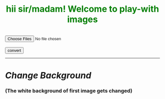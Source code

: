 <script src="https://www.dukelearntoprogram.com/course1/common/js/image/SimpleImage.js" >
</script>
<body>
<h1 style="text-align:center;color:green">hii sir/madam! Welcome to play-with images</h1>
<canvas id="can1"></canvas>
<br>
<input type="file" id="id2" multiple="false" accept="image/*" 
  onchange="doupload()"><br><br>
<input type="button" id="id3" value="convert" onclick="dochange()">
<br><hr>
<h1><em>Change Background</em></h1>
<h3>(The white background of first image gets changed)</h3>
<canvas id="can2"></canvas>
<canvas id="can3"></canvas>
<canvas id="can4"></canvas>
<br>




